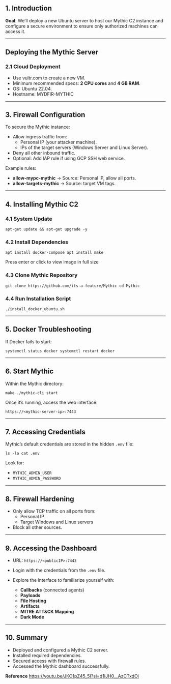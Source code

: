 ## 1. Introduction

**Goal**: We’ll deploy a new Ubuntu server to host our Mythic C2 instance and configure a secure environment to ensure only authorized machines can access it.

---

## Deploying the Mythic Server

### 2.1 Cloud Deployment

- Use vultr.com to create a new VM.
- Minimum recommended specs: **2 CPU cores** and **4 GB RAM**.
- OS: Ubuntu 22.04.
- Hostname: MYDFIR-MYTHIC

---

## 3. Firewall Configuration

To secure the Mythic instance:

- Allow ingress traffic from:
    - Personal IP (your attacker machine).
    - IPs of the target servers (Windows Server and Linux Server).
- Deny all other inbound traffic.
- Optional: Add IAP rule if using GCP SSH web service.

Example rules:

- **allow-mypc-mythic** → Source: Personal IP, allow all ports.
- **allow-targets-mythic** → Source: target VM tags.

---

## 4. Installing Mythic C2

### 4.1 System Update

`apt-get update && apt-get upgrade -y`

### 4.2 Install Dependencies

`apt install docker-compose apt install make`

Press enter or click to view image in full size

### 4.3 Clone Mythic Repository

`git clone https://github.com/its-a-feature/Mythic cd Mythic`

### 4.4 Run Installation Script

`./install_docker_ubuntu.sh`

---

## 5. Docker Troubleshooting

If Docker fails to start:

`systemctl status docker systemctl restart docker`


---

## 6. Start Mythic

Within the Mythic directory:

`make ./mythic-cli start`

Once it’s running, access the web interface:

`https://<mythic-server-ip>:7443`


---

## 7. Accessing Credentials

Mythic’s default credentials are stored in the hidden `.env` file:

`ls -la cat .env`

Look for:

- `MYTHIC_ADMIN_USER`
- `MYTHIC_ADMIN_PASSWORD`

---

## 8. Firewall Hardening

- Only allow TCP traffic on all ports from:
    - Personal IP
    - Target Windows and Linux servers
- Block all other sources.

---

## 9. Accessing the Dashboard

- URL: `https://<publicIP>:7443`
- Login with the credentials from the `.env` file.
- Explore the interface to familiarize yourself with:
    
    - **Callbacks** (connected agents)
    - **Payloads**
    - **File Hosting**
    - **Artifacts**
    - **MITRE ATT&CK Mapping**
    - **Dark Mode**

---

## 10. Summary

- Deployed and configured a Mythic C2 server.
- Installed required dependencies.
- Secured access with firewall rules.
- Accessed the Mythic dashboard successfully.

**Reference**
https://youtu.be/JKO1pZ45_5I?si=d1IJH0__AzCTxdOi